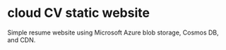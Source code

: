 # cloud CV static website

Simple resume website using Microsoft Azure blob storage, Cosmos DB, and CDN.
